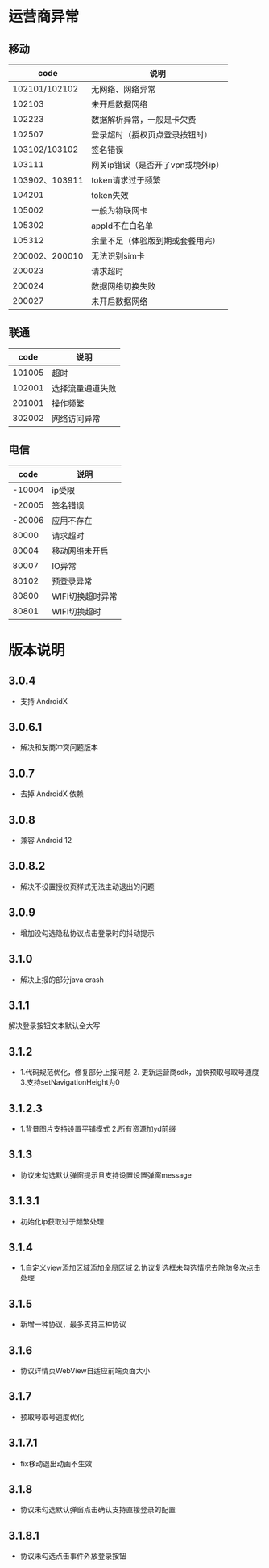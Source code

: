 # 运营商异常

## 移动

| code        | 说明           |
| ----------- | -------------- |
| 102101/102102    | 无网络、网络异常 |
| 102103    | 未开启数据网络|
| 102223    | 数据解析异常，一般是卡欠费|
| 102507    | 登录超时（授权页点登录按钮时）|
| 103102/103102    | 签名错误|
| 103111    | 网关ip错误（是否开了vpn或境外ip）|
| 103902、103911    | token请求过于频繁|
| 104201    | token失效|
| 105002    | 一般为物联网卡|
| 105302    | appId不在白名单|
| 105312    | 余量不足（体验版到期或套餐用完）|
| 200002、200010    | 无法识别sim卡|
| 200023    | 请求超时 |
| 200024    | 数据网络切换失败|
| 200027    | 未开启数据网络|

## 联通

| code        | 说明           |
| ----------- | -------------- |
| 101005    | 超时 |
| 102001    | 选择流量通道失败 |
| 201001    | 操作频繁|
| 302002    | 网络访问异常 |

## 电信

| code        | 说明           |
| ----------- | -------------- |
| -10004    | ip受限 |
| -20005    | 签名错误 |
| -20006  | 应用不存在 |
| 80000    | 请求超时|
| 80004    | 移动网络未开启|
| 80007    | IO异常|
| 80102    | 预登录异常|
| 80800    | WIFI切换超时异常|
| 80801    | WIFI切换超时|

# 版本说明

## 3.0.4
* 支持 AndroidX

## 3.0.6.1
* 解决和友商冲突问题版本

## 3.0.7
* 去掉 AndroidX 依赖

## 3.0.8
* 兼容 Android 12

## 3.0.8.2
* 解决不设置授权页样式无法主动退出的问题  

## 3.0.9
* 增加没勾选隐私协议点击登录时的抖动提示

## 3.1.0
* 解决上报的部分java crash

## 3.1.1
解决登录按钮文本默认全大写

## 3.1.2
* 1.代码规范优化，修复部分上报问题
  2. 更新运营商sdk，加快预取号取号速度
  3.支持setNavigationHeight为0
  
## 3.1.2.3
* 1.背景图片支持设置平铺模式 2.所有资源加yd前缀

## 3.1.3
* 协议未勾选默认弹窗提示且支持设置设置弹窗message

## 3.1.3.1
* 初始化ip获取过于频繁处理

## 3.1.4
* 1.自定义view添加区域添加全局区域 2.协议复选框未勾选情况去除防多次点击处理

## 3.1.5
* 新增一种协议，最多支持三种协议

## 3.1.6
* 协议详情页WebView自适应前端页面大小

## 3.1.7
* 预取号取号速度优化

## 3.1.7.1
* fix移动退出动画不生效

## 3.1.8
* 协议未勾选默认弹窗点击确认支持直接登录的配置

## 3.1.8.1
* 协议未勾选点击事件外放登录按钮
